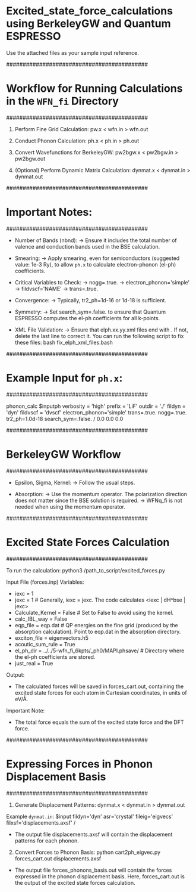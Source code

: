 # Excited_state_force_calculations using BerkeleyGW and Quantum ESPRESSO
Use the attached files as your sample input reference.

###########################################
# Workflow for Running Calculations in the `WFN_fi` Directory
###########################################

1. Perform Fine Grid Calculation:
   pw.x < wfn.in > wfn.out

2. Conduct Phonon Calculation:
   ph.x < ph.in > ph.out

3. Convert Wavefunctions for BerkeleyGW:
   pw2bgw.x < pw2bgw.in > pw2bgw.out

4. (Optional) Perform Dynamic Matrix Calculation:
   dynmat.x < dynmat.in > dynmat.out


###########################################
# Important Notes:
###########################################

- Number of Bands (nbnd):
  -> Ensure it includes the total number of valence and conduction bands used in the BSE calculation.

- Smearing:
  -> Apply smearing, even for semiconductors (suggested value: 1e-3 Ry), 
     to allow `ph.x` to calculate electron-phonon (el-ph) coefficients.

- Critical Variables to Check:
  -> nogg=.true.
  -> electron_phonon='simple'
  -> fildvscf='NAME'
  -> trans=.true.

- Convergence:
  -> Typically, tr2_ph=1d-16 or 1d-18 is sufficient.

- Symmetry:
  -> Set search_sym=.false. to ensure that Quantum ESPRESSO computes the el-ph coefficients for all k-points.

- XML File Validation:
  -> Ensure that elph.xx.yy.xml files end with </Root>. If not, delete the last line to correct it.
     You can run the following script to fix these files:
     bash fix_elph_xml_files.bash


###########################################
# Example Input for `ph.x`:
###########################################

phonon_calc
$inputph
    verbosity = 'high'
    prefix = 'LiF'
    outdir = './'
    fildyn = 'dyn'
    fildvscf = 'dvscf'
    electron_phonon='simple'
    trans=.true.
    nogg=.true.
    tr2_ph=1.0d-18
    search_sym=.false.
/
0.0 0.0 0.0


###########################################
# BerkeleyGW Workflow
###########################################

- Epsilon, Sigma, Kernel:
  -> Follow the usual steps.

- Absorption:
  -> Use the momentum operator. The polarization direction does not matter since the BSE solution is required.
  -> WFNq_fi is not needed when using the momentum operator.


###########################################
# Excited State Forces Calculation
###########################################

To run the calculation:
python3 /path_to_script/excited_forces.py

Input File (forces.inp) Variables:
  - iexc = 1
  - jexc = 1  # Generally, iexc = jexc. The code calculates <iexc | dH^bse | jexc>
  - Calculate_Kernel = False  # Set to False to avoid using the kernel.
  - calc_IBL_way = False
  - eqp_file = eqp.dat  # QP energies on the fine grid (produced by the absorption calculation). Point to eqp.dat in the absorption directory.
  - exciton_file = eigenvectors.h5
  - acoutic_sum_rule = True
  - el_ph_dir = ../../5-wfn_fi_6kpts/_ph0/MAPI.phsave/  # Directory where the el-ph coefficients are stored.
  - just_real = True

Output:
  - The calculated forces will be saved in forces_cart.out, containing the excited state forces for each atom in Cartesian coordinates, in units of eV/Å.

Important Note:
  - The total force equals the sum of the excited state force and the DFT force.


###########################################
# Expressing Forces in Phonon Displacement Basis
###########################################

1. Generate Displacement Patterns:
   dynmat.x < dynmat.in > dynmat.out

Example `dynmat.in`:
$input
fildyn='dyn'
asr='crystal'
fileig='eigvecs'
filxsf='displacements.axsf'
/

- The output file displacements.axsf will contain the displacement patterns for each phonon.

2. Convert Forces to Phonon Basis:
   python cart2ph_eigvec.py forces_cart.out displacements.axsf

- The output file forces_phonons_basis.out will contain the forces expressed in the phonon displacement basis. 
  Here, forces_cart.out is the output of the excited state forces calculation.

